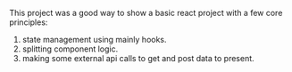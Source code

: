 This project was a good way to show a basic react project with a few core principles:
1. state management using mainly hooks.
2. splitting component logic.
3. making some external api calls to get and post data to present.
